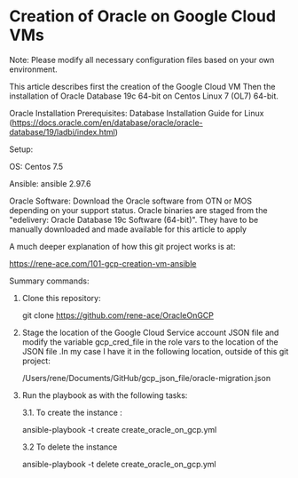 # Creation of Oracle on Google Cloud VMs

Note: Please modify all necessary configuration files based on your own environment.

This article describes first the creation of the Google Cloud VM 
Then the installation of Oracle Database 19c 64-bit on Centos Linux 7 (OL7) 64-bit.

Oracle Installation Prerequisites: Database Installation Guide for Linux 
(https://docs.oracle.com/en/database/oracle/oracle-database/19/ladbi/index.html)

Setup: 

OS: Centos 7.5 

Ansible: ansible 2.97.6

Oracle Software: Download the Oracle software from OTN or MOS depending on your support status. Oracle binaries are staged from the "edelivery: Oracle Database 19c Software (64-bit)". They have to be manually downloaded and made available for this article to apply 

A much deeper explanation of how this git project works is at:

https://rene-ace.com/101-gcp-creation-vm-ansible

Summary commands: 

1. Clone this repository:

   git clone https://github.com/rene-ace/OracleOnGCP

2. Stage the location of the Google Cloud Service account JSON file and modify the variable gcp_cred_file in the role vars to the location of the JSON file .In my case I have it in the following location, outside of this git project:

   /Users/rene/Documents/GitHub/gcp_json_file/oracle-migration.json

3. Run the playbook as with the following tasks:

   3.1. To create the instance :
   
     ansible-playbook -t create create_oracle_on_gcp.yml 
     
   3.2  To delete the instance
   
     ansible-playbook -t delete create_oracle_on_gcp.yml
